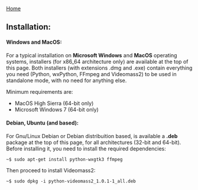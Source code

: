 [Home](index.md)

## Installation:

#### Windows and MacOS:
For a typical installation on **Microsoft Windows** and **MacOS** operating systems, installers (for x86_64 architecture only) are available at the top of this page. Both installers (with extensions .dmg and .exe) contain everything you need (Python, wxPython, FFmpeg and Videomass2) to be used in standalone mode, with no need for anything else.

Minimum requirements are:
- MacOS High Sierra (64-bit only)
- Microsoft Windows 7 (64-bit only)

#### Debian, Ubuntu (and based):
For Gnu/Linux Debian or Debian distribuition based, is available a **.deb** package at the top of this page, for all architectures (32-bit and 64-bit). Before installing it, you need to install the required dependencies:

```
~$ sudo apt-get install python-wxgtk3 ffmpeg
```
Then proceed to install Videomass2:
```
~$ sudo dpkg -i python-videomass2_1.0.1-1_all.deb
```
